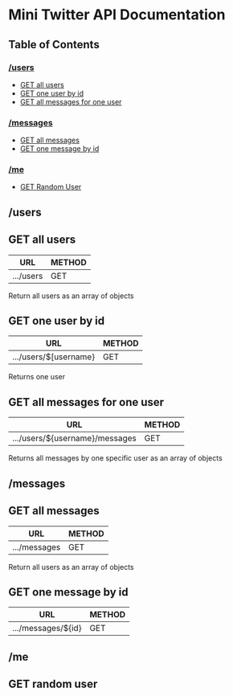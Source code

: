 # Mini Twitter API Documentation

## Table of Contents

### [/users](#/users)

- [GET all users](#get-all-users)
- [GET one user by id](#get-one-user-by-id)
- [GET all messages for one user](#get-all-messages-for-one-user)

### [/messages](#/messages)

- [GET all messages](#get-all-messages)
- [GET one message by id](#get-one-message-by-id)

### [/me](#/me)

- [GET Random User](#get-random-user)

## /users

## GET all users

| URL       | METHOD |
| --------- | ------ |
| .../users | GET    |

Return all users as an array of objects

## GET one user by id

| URL       | METHOD |
| --------- | ------ |
| .../users/$[username} | GET

Returns one user 

## GET all messages for one user

| URL       | METHOD |
| --------- | ------ |
| .../users/${username}/messages | GET

Returns all messages by one specific user as an array of objects

## /messages

## GET all messages

| URL       | METHOD |
| --------- | ------ |
| .../messages | GET    |

Return all users as an array of objects

## GET one message by id

| URL       | METHOD |
| --------- | ------ |
| .../messages/${id} | GET    |

## /me

## GET random user
